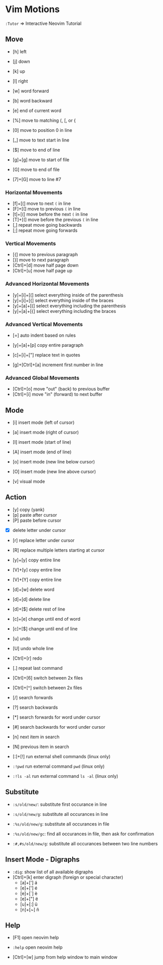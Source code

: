 # Vim Motions

`:Tutor` => Interactive Neovim Tutorial

## Move

- [h] left
- [j] down 
- [k] up
- [l] right

- [w] word forward
- [b] word backward
- [e] end of current word

- [%] move to matching (, [, or {

- [0] move to position 0 in line
- [_] move to text start in line
- [$] move to end of line

- [g]+[g] move to start of file
- [G] move to end of file
- [7]+[G] move to line #7

### Horizontal Movements

- [f]+[(] move to next `(` in line
- [F]+[(] move to previous `(` in line
- [t]+[(] move before the next `(` in line
- [T]+[(] move before the previous `(` in line
- [,] repeat move going backwards
- [;] repeat move going forwards

### Vertical Movements

- [{] move to previous paragraph
- [}] move to next paragraph
- [Ctrl]+[d] move half page down
- [Ctrl]+[u] move half page up

### Advanced Horizontal Movements 

- [y]+[i]+[(] select everything inside of the parenthesis
- [y]+[i]+[{] select everything inside of the braces
- [y]+[a]+[(] select everything including the parenthesis
- [y]+[a]+[{] select everything including the braces

### Advanced Vertical Movements 

- [=] auto indent based on rules

- [y]+[a]+[p] copy entire paragraph
- [c]+[i]+["] replace text in quotes

- [g]+[Ctrl]+[a] increment first number in line

### Advanced Global Movements

- [Ctrl]+[o] move "out" (back) to previous buffer
- [Ctrl]+[i] move "in" (forward) to next buffer

## Mode

- [i] insert mode (left of cursor)
- [a] insert mode (right of cursor)
- [I] insert mode (start of line)
- [A] insert mode (end of line)
- [o] insert mode (new line below cursor)
- [O] insert mode (new line above cursor)

- [v] visual mode

## Action

- [y] copy (yank)
- [p] paste after cursor
- [P] paste before cursor

- [x] delete letter under cursor
- [r] replace letter under cursor
- [R] replace multiple letters starting at cursor

- [y]+[y] copy entire line
- [V]+[y] copy entire line
- [V]+[Y] copy entire line

- [d]+[w] delete word
- [d]+[d] delete line
- [d]+[$] delete rest of line

- [c]+[e] change until end of word
- [c]+[$] change until end of line 

- [u] undo
- [U] undo whole line
- [Ctrl]+[r] redo
- [.] repeat last command

- [Ctrl]+[6] switch between 2x files
- [Ctrl]+[^] switch between 2x files

- [/] search forwards
- [?] search backwards
- [*] search forwards for word under cursor
- [#] search backwards for word under cursor
- [n] next item in search 
- [N] previous item in search 

- [:]+[!] run external shell commands (linux only)
- `:!pwd` run external command `pwd` (linux only)
- `:!ls -al` run external command `ls -al` (linux only)

## Substitute
- `:s/old/new/`: substitute first occurance in line
- `:s/old/new/g`: substitute all occurances in line
- `:%s/old/new/g`: substitute all occurances in file

- `:%s/old/new/gc`: find all occurances in file, then ask for confirmation
- `:#,#s/old/new/g`: substitute all occurances between two line numbers

## Insert Mode - Digraphs

- `:dig`: show list of all available digraphs
- [Ctrl]+[k] enter digraph (foreign or special character)
    - [a]+['] á
    - [e]+['] é
    - [e]+[`] è
    - [e]+["] ë
    - [u]+[:] ü
    - [n]+[~] ñ

## Help

- [F1] open neovim help 
- `:help` open neovim help

- [Ctrl]+[w] jump from help window to main window

